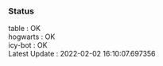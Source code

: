 ### Status


table : OK  
hogwarts : OK  
icy-bot : OK  
Latest Update : 2022-02-02 16:10:07.697356
